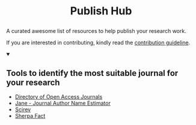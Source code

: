 # <p align="center"> Publish Hub </p>

A curated awesome list of resources to help publish your research work.

If you are interested in contributing, kindly read the [contribution guideline](https://github.com/UC-Civic-Tech-Lab/Publish-Hub/blob/main/contributing.md).

<details open>
 <summary><h2>Tools to identify the most suitable journal for your research</h2></summary>

 - [Directory of Open Access Journals](https://doaj.org/)
 - [Jane - Journal Author Name Estimator](https://jane.biosemantics.org/)
 - [Scirev](https://scirev.org/)
 - [Sherpa Fact](https://v2.sherpa.ac.uk/fact/)
 

 </details>
